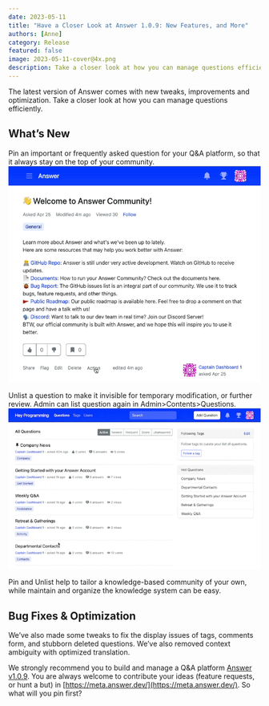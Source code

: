 ```yaml
---
date: 2023-05-11
title: "Have a Closer Look at Answer 1.0.9: New Features, and More"
authors: [Anne]
category: Release
featured: false
image: 2023-05-11-cover@4x.png
description: Take a closer look at how you can manage questions efficiently with Answer v1.0.9.
---
```

The latest version of Answer comes with new tweaks, improvements and optimization. Take a closer look at how you can manage questions efficiently. 

## What’s New
Pin an important or frequently asked question for your Q&A platform, so that it always stay on the top of your community. 
![Pin a Question in Answer](1.0.9release1.gif)

Unlist a question to make it invisible for temporary modification, or further review. Admin can list question again in Admin\>Contents\>Questions. 
![Unlist a Question](1.0.9release2.gif)

Pin and Unlist help to tailor a knowledge-based community of your own, while maintain and organize the knowledge system can be easy. 

## Bug Fixes & Optimization
We’ve also made some tweaks to fix the display issues of tags, comments form,  and stubborn deleted questions. We’ve also removed context ambiguity with optimized translation. 


We strongly recommend you to build and manage a Q&A platform [Answer v1.0.9](https://github.com/apache/answer/releases/tag/v1.0.9). You are always welcome to contribute your ideas (feature requests, or hunt a but) in [https://meta.answer.dev/](https://meta.answer.dev/). So what will you pin first?
